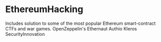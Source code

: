 # EthereumHacking

Includes solution to some of the most popular Ethereum smart-contract CTFs and war games.
 OpenZeppelin's Ethernaut
 Authio
 Kleros
 SecurityInnovation
